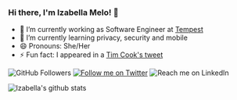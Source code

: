 ### Hi there, I'm Izabella Melo! 👋

- 🔭 I’m currently working as Software Engineer at [Tempest](https://www.tempest.com.br/)
- 🌱 I’m currently learning privacy, security and mobile
- 😄 Pronouns: She/Her
- ⚡ Fun fact: I appeared in a [Tim Cook's tweet](https://twitter.com/tim_cook/status/1135700113404260352)

![GitHub Followers](https://img.shields.io/github/followers/izmcm?style=social) [![Follow me on Twitter](https://img.shields.io/twitter/follow/izmcm?style=social)](https://twitter.com/Otacilio_Maia) ![Reach me on LinkedIn](https://img.shields.io/badge/LinkedIn--_.svg?style=social&logo=linkedin&link=http:///www.linkedin.com/in/izabellacmelo/)


![Izabella's github stats](https://github-readme-stats.vercel.app/api?username=izmcm)
